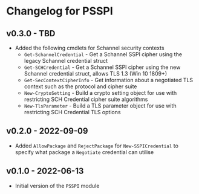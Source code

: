 # Changelog for PSSPI

## v0.3.0 - TBD

+ Added the following cmdlets for Schannel security contexts
  + `Get-SchannelCredential` - Get a Schannel SSPI cipher using the legacy Schannel credential struct
  + `Get-SCHCredential` - Get a Schannel SSPI cipher using the new Schannel credential struct, allows TLS 1.3 (Win 10 1809+)
  + `Get-SecContextCipherInfo` - Get information about a negotiated TLS context such as the protocol and cipher suite
  + `New-CryptoSetting` - Build a crypto setting object for use with restricting SCH Credential cipher suite algorithms
  + `New-TlsParameter` - Build a TLS parameter object for use with restricting SCH Credential TLS options

## v0.2.0 - 2022-09-09

+ Added `AllowPackage` and `RejectPackage` for `New-SSPICredential` to specify what package a `Negotiate` credential can utilise

## v0.1.0 - 2022-06-13

+ Initial version of the `PSSPI` module

